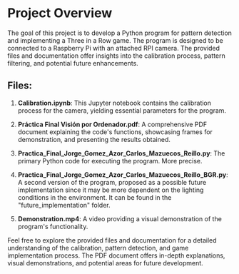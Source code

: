 # Project Overview

The goal of this project is to develop a Python program for pattern detection and implementing a Three in a Row game. The program is designed to be connected to a Raspberry Pi with an attached RPI camera. The provided files and documentation offer insights into the calibration process, pattern filtering, and potential future enhancements.

## Files:

1. **Calibration.ipynb**: This Jupyter notebook contains the calibration process for the camera, yielding essential parameters for the program.

2. **Práctica Final Visión por Ordenador.pdf**: A comprehensive PDF document explaining the code's functions, showcasing frames for demonstration, and presenting the results obtained.

3. **Practica_Final_Jorge_Gomez_Azor_Carlos_Mazuecos_Reillo.py**: The primary Python code for executing the program. More precise.

4. **Practica_Final_Jorge_Gomez_Azor_Carlos_Mazuecos_Reillo_BGR.py**: A second version of the program, proposed as a possible future implementation since it may be more dependent on the lighting conditions in the environment. It can be found in the "future_implementation" folder.

5. **Demonstration.mp4**: A video providing a visual demonstration of the program's functionality.

Feel free to explore the provided files and documentation for a detailed understanding of the calibration, pattern detection, and game implementation process. The PDF document offers in-depth explanations, visual demonstrations, and potential areas for future development.
